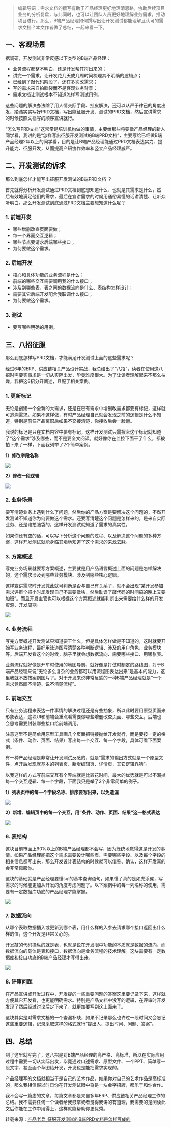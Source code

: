 > 编辑导语：需求文档的撰写有助于产品经理更好地理清思路，协助后续项目业务的分析复盘，与此同时，也可以让团队人员更好地理解业务需求，推动项目进行。那么，B端产品经理如何撰写出让开发测试都能理解且认可的需求文档？本文作者做了总结，一起来看一下。

## 一、客观场景

据调研，开发测试非常反感以下类型的B端产品经理：

- 业务流程都整不明白，还是开发帮其捋出来的；
- 讲完一个需求，让开发花几天或几周时间梳理其不明确的逻辑点；
- 已经到了敲代码阶段了，还在多次改需求；
- 写的需求来自拍脑袋而不是客观业务背景；
- 需求文档让测试根本不知道怎样写测试用例。

这些问题的解决办法除了用人情交际手段、扯皮解决，还可以从严于律己的角度出发，踏踏实实写好PRD文档，写出能征服开发、测试的PRD文档，然后宣讲需求的时候按照文档写的顺序宣讲就行。

“怎么写PRD文档”这常常是培训机构做的事情，主要给那些将要做产品经理的新人同学看，我讲的是“怎样写出征服开发测试的B端PRD文档”，主要写给已经做B端产品经理2年以上的同学看，目的是让B端产品经理能通过PRD文档表达实力、提升能力、征服开发，从而提高产研协作效率和竖立产品经理威严。

## 二、开发测试的诉求

那么到底怎样才能写出征服开发测试的B端PRD文档 ？

首先就得分析开发测试通过PRD文档到底想知道什么、也就是其需求是什么，然后有效地满足他们的需求，最后在宣讲需求的时候用通俗易懂的话讲清楚、让听众听明白。那么开发测试到底通过PRD文档主要想知道什么呢？

### 1. 前端开发

- 哪些增删改查页面要做；
- 每一个界面交互逻辑；
- 哪些节点要请求后端哪些接口；
- 为何要做这个需求。

### 2. 后端开发

- 核心和具体功能的业务流程是什么；
- 前端的哪些交互需要调用我的什么接口；
- 涉及到哪些表，表之间的数据流向是什么、表结构怎样设计；
- 需要其它后端开发配合我联调什么接口；
- 为何要做这个需求。

### 3. 测试

- 要写哪些明确的用例。

## 三、八招征服

那么到底怎样写PRD文档，才能满足开发测试上面的这些需求呢？

经过6年的ERP、供应链相关产品设计实战，我总结出了“八招”，读者在使用这八招时需要实事求是一切从实际出发，毕竟难度很大。为了让读者理解起来不那么枯燥，我把这8招分开阐述，且配了相关案例。

### 1. 更新标记

无论是创建一个全新的大需求，还是在已有需求中增删改需求都要有标记，这样就可追溯需求。如果不这样做，有时产品经理自己就会发现之前的逻辑是什么不知道，特别是前任产品离职后如果不交接清楚，你接收后会一脸懵。

我说的标记是只在文档内容中要有标记，这样开发测试只需搜索这个标记就知道了“这个需求”涉及哪些，而不是要全文阅读。就好像你在监控下面干了什么，都被拍下来了一样，下面我列举了2个简单案例。

**1）修改字段名称**

![](../../../assets/PRD1.png)

**2）修改一段逻辑**

![](../../../assets/PRD1.png)

### 2. 业务场景

要写清楚业务上遇到什么了问题，然后你的产品方案是要解决这个问题的，不然开发测试不知道你为何要做这个需求。还要写清楚这个问题是怎样来的，是来自实际业务、还是谁拍脑袋的，这样开发测试就知道了需求的真实性。

如果你还有空的话，可以写下分析这个问题的过程、以及解决这个问题的多种方案，这样开发测试就能身临其境地知道了这个需求的来龙去脉。

### 3. 方案概述

写完业务场景就要写方案概述，主要就是用产品语言概述上面的问题是怎样解决的，这个需求涉及到哪些业务模块、涉及到哪些核心逻辑。

这样宣讲需求时开发凭此就可判断是否与自己有关系了，就不会出现“某开发参加需求评审个把小时却发现自己不需要做啥，然后耽误了敲代码的时间搞的晚上又要加班”。而且开发主管也可以根据这个方案概述就能判断出来需要给什么样的开发资源、开发周期。

![](../../../assets/PRD2.png)

### 4. 业务流程

写完方案概述开发测试只知道要干什么，但是具体怎样做是不知道的，这时就要开始写业务流程，最好用泳道图写清楚各种判断逻辑、涉及的用户角色、业务模块等。后端开发看这个的时候，脑子里就会想数据流向、需要哪些接口、用哪张表。

业务流程就好像是开车时使用的地图导航、就好像是打仗时制定的路线图，对于B端产品经理来说“无论多么复杂的业务都可以用流程图表达出来”是基本的能力，这里我就不放按案例图片了。对于开发来说非常反感的一种B端产品经理就是“一个需求竟然画不清楚、说不清楚流程”。

### 5. 前端交互

只有业务流程来表达一件事情的解决过程还是有些抽象，所以此时要用原型页面来形象表达，这块UI和前端会重点看需要做哪些增删改查页面、哪些交互，后端也会思考需要封装哪些接口给前端调用。

注意这里不是简单用原型工具画几个页面把链接抛给开发就行，而是要按一定的格式（条件、动作、页面、结果）写出每一个交互、每一个字段，具体可看下面案例。

有一种产品经理是非常让开发测试反感的，就是“需求的输出方式就是一个原型文件，点开后发现就基本的列表页、新增编辑页、详情页，其它逻辑靠猜”。

以我这样的方式写前端交互有个弊端就是比较花时间，最大的优势就是可以不漏掉每一个交互逻辑、每一个字段，下面我只是举了2个非常简单的例子。

**1）列表页中的每一个字段名称、排序要写出来，以免遗漏**

![](../../../assets/PRD3.png)

**2）新增、编辑页中的每一个交互，用“条件、动作、页面、结果”这一格式表达**

![](../../../assets/PRD4.png)

### 6. 表结构

这块目前市面上90%以上的B端产品经理都不会写，因为笼统地觉得这是开发的事情。如果产品经理能把这个需求需要设计哪些表、需要哪些字段、以及每个字段的相关信息都写出来，那么开发设计表结构的时候就可以借鉴、确认，这样开发真的会非常佩服你。

这块的基础就是产品经理要懂sql的基本查询语句，如果懂了真的是如虎添翼，写需求的时候能更加从开发的角度考虑问题了。以下案例中的每一列名称的使用，需要有一定数据库功底的产品经理才能掌握。

![](../../../assets/PRD5.png)

### 7. 数据流向

从哪个表取数据插入或更新到哪个表，用什么样的入参去请求哪个接口返回出什么样的值，这个开发是非常关心的。

开发敲的代码操纵的就是表，也就是说在开发眼中功能的本质就是数据的流向，而数据流向的载体是表和接口，数据流向是业务流程的技术理解。这块需要有一定数据库和接口功底的B端产品经理才写得出来。

![](../../../assets/PRD6.png)

### 8. 评审问题

在产品宣讲或开发过程中，开发提的一些重要问题的答案这里要记录下来，这样就方便其它开发看，也更能明确需求。特别是产品文档中没写的逻辑，在评审时开发发现了然后经过讨论后定下来了，就更加要写到这上面来了。

这块其实是对需求文档的一个查漏补缺，如果不记录那么也许过一段时间又会忘记这些重要逻辑，记录采取这样的格式就行“提出人、提出时间、问题、答案”。

## 四、总结

到了这里就写完了，这八招是对B端产品经理的高严格、高标准，所以在实际应用过程中需要一切从实际出发，毕竟通过口述需求、原型文件、一个PPT、简单写一段文字、甚至画个草图给开发，开发也是能把需求实现的。

产品经理写的文档就相当于是自己的艺术作品，如果你对自己的艺术作品是高标准的，那么我相信假以时日你在开发测试眼中将是一块金字招牌，都乐于和你合作。

我不会写一篇虚的文章，每篇文章都是来自多年ERP、供应链相关产品经理工作的总结。我不需要任何一个读者给我鼓掌或者觉得我讲的有道理，我需要的是阅读此文后你能在工作中用得上，这样就能帮助你更优秀。

转载来源：[产品老兵_征服开发测试的B端PRD文档是怎样写成的](https://www.woshipm.com/pmd/3142586.html)
